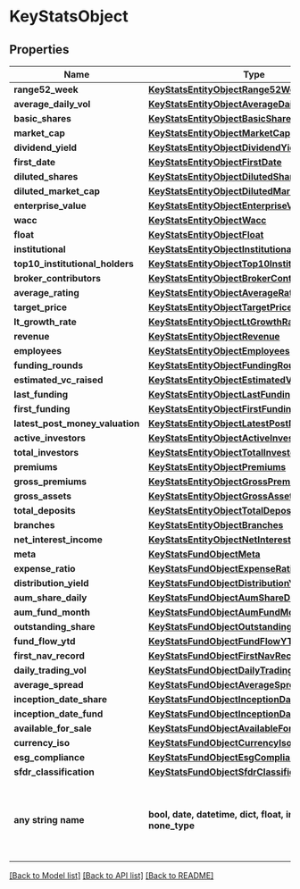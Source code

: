 # KeyStatsObject


## Properties
Name | Type | Description | Notes
------------ | ------------- | ------------- | -------------
**range52_week** | [**KeyStatsEntityObjectRange52Week**](KeyStatsEntityObjectRange52Week.md) |  | [optional] 
**average_daily_vol** | [**KeyStatsEntityObjectAverageDailyVol**](KeyStatsEntityObjectAverageDailyVol.md) |  | [optional] 
**basic_shares** | [**KeyStatsEntityObjectBasicShares**](KeyStatsEntityObjectBasicShares.md) |  | [optional] 
**market_cap** | [**KeyStatsEntityObjectMarketCap**](KeyStatsEntityObjectMarketCap.md) |  | [optional] 
**dividend_yield** | [**KeyStatsEntityObjectDividendYield**](KeyStatsEntityObjectDividendYield.md) |  | [optional] 
**first_date** | [**KeyStatsEntityObjectFirstDate**](KeyStatsEntityObjectFirstDate.md) |  | [optional] 
**diluted_shares** | [**KeyStatsEntityObjectDilutedShares**](KeyStatsEntityObjectDilutedShares.md) |  | [optional] 
**diluted_market_cap** | [**KeyStatsEntityObjectDilutedMarketCap**](KeyStatsEntityObjectDilutedMarketCap.md) |  | [optional] 
**enterprise_value** | [**KeyStatsEntityObjectEnterpriseValue**](KeyStatsEntityObjectEnterpriseValue.md) |  | [optional] 
**wacc** | [**KeyStatsEntityObjectWacc**](KeyStatsEntityObjectWacc.md) |  | [optional] 
**float** | [**KeyStatsEntityObjectFloat**](KeyStatsEntityObjectFloat.md) |  | [optional] 
**institutional** | [**KeyStatsEntityObjectInstitutional**](KeyStatsEntityObjectInstitutional.md) |  | [optional] 
**top10_institutional_holders** | [**KeyStatsEntityObjectTop10InstitutionalHolders**](KeyStatsEntityObjectTop10InstitutionalHolders.md) |  | [optional] 
**broker_contributors** | [**KeyStatsEntityObjectBrokerContributors**](KeyStatsEntityObjectBrokerContributors.md) |  | [optional] 
**average_rating** | [**KeyStatsEntityObjectAverageRating**](KeyStatsEntityObjectAverageRating.md) |  | [optional] 
**target_price** | [**KeyStatsEntityObjectTargetPrice**](KeyStatsEntityObjectTargetPrice.md) |  | [optional] 
**lt_growth_rate** | [**KeyStatsEntityObjectLtGrowthRate**](KeyStatsEntityObjectLtGrowthRate.md) |  | [optional] 
**revenue** | [**KeyStatsEntityObjectRevenue**](KeyStatsEntityObjectRevenue.md) |  | [optional] 
**employees** | [**KeyStatsEntityObjectEmployees**](KeyStatsEntityObjectEmployees.md) |  | [optional] 
**funding_rounds** | [**KeyStatsEntityObjectFundingRounds**](KeyStatsEntityObjectFundingRounds.md) |  | [optional] 
**estimated_vc_raised** | [**KeyStatsEntityObjectEstimatedVcRaised**](KeyStatsEntityObjectEstimatedVcRaised.md) |  | [optional] 
**last_funding** | [**KeyStatsEntityObjectLastFunding**](KeyStatsEntityObjectLastFunding.md) |  | [optional] 
**first_funding** | [**KeyStatsEntityObjectFirstFunding**](KeyStatsEntityObjectFirstFunding.md) |  | [optional] 
**latest_post_money_valuation** | [**KeyStatsEntityObjectLatestPostMoneyValuation**](KeyStatsEntityObjectLatestPostMoneyValuation.md) |  | [optional] 
**active_investors** | [**KeyStatsEntityObjectActiveInvestors**](KeyStatsEntityObjectActiveInvestors.md) |  | [optional] 
**total_investors** | [**KeyStatsEntityObjectTotalInvestors**](KeyStatsEntityObjectTotalInvestors.md) |  | [optional] 
**premiums** | [**KeyStatsEntityObjectPremiums**](KeyStatsEntityObjectPremiums.md) |  | [optional] 
**gross_premiums** | [**KeyStatsEntityObjectGrossPremiums**](KeyStatsEntityObjectGrossPremiums.md) |  | [optional] 
**gross_assets** | [**KeyStatsEntityObjectGrossAssets**](KeyStatsEntityObjectGrossAssets.md) |  | [optional] 
**total_deposits** | [**KeyStatsEntityObjectTotalDeposits**](KeyStatsEntityObjectTotalDeposits.md) |  | [optional] 
**branches** | [**KeyStatsEntityObjectBranches**](KeyStatsEntityObjectBranches.md) |  | [optional] 
**net_interest_income** | [**KeyStatsEntityObjectNetInterestIncome**](KeyStatsEntityObjectNetInterestIncome.md) |  | [optional] 
**meta** | [**KeyStatsFundObjectMeta**](KeyStatsFundObjectMeta.md) |  | [optional] 
**expense_ratio** | [**KeyStatsFundObjectExpenseRatio**](KeyStatsFundObjectExpenseRatio.md) |  | [optional] 
**distribution_yield** | [**KeyStatsFundObjectDistributionYield**](KeyStatsFundObjectDistributionYield.md) |  | [optional] 
**aum_share_daily** | [**KeyStatsFundObjectAumShareDaily**](KeyStatsFundObjectAumShareDaily.md) |  | [optional] 
**aum_fund_month** | [**KeyStatsFundObjectAumFundMonth**](KeyStatsFundObjectAumFundMonth.md) |  | [optional] 
**outstanding_share** | [**KeyStatsFundObjectOutstandingShare**](KeyStatsFundObjectOutstandingShare.md) |  | [optional] 
**fund_flow_ytd** | [**KeyStatsFundObjectFundFlowYTD**](KeyStatsFundObjectFundFlowYTD.md) |  | [optional] 
**first_nav_record** | [**KeyStatsFundObjectFirstNavRecord**](KeyStatsFundObjectFirstNavRecord.md) |  | [optional] 
**daily_trading_vol** | [**KeyStatsFundObjectDailyTradingVol**](KeyStatsFundObjectDailyTradingVol.md) |  | [optional] 
**average_spread** | [**KeyStatsFundObjectAverageSpread**](KeyStatsFundObjectAverageSpread.md) |  | [optional] 
**inception_date_share** | [**KeyStatsFundObjectInceptionDateShare**](KeyStatsFundObjectInceptionDateShare.md) |  | [optional] 
**inception_date_fund** | [**KeyStatsFundObjectInceptionDateFund**](KeyStatsFundObjectInceptionDateFund.md) |  | [optional] 
**available_for_sale** | [**KeyStatsFundObjectAvailableForSale**](KeyStatsFundObjectAvailableForSale.md) |  | [optional] 
**currency_iso** | [**KeyStatsFundObjectCurrencyIso**](KeyStatsFundObjectCurrencyIso.md) |  | [optional] 
**esg_compliance** | [**KeyStatsFundObjectEsgCompliance**](KeyStatsFundObjectEsgCompliance.md) |  | [optional] 
**sfdr_classification** | [**KeyStatsFundObjectSfdrClassification**](KeyStatsFundObjectSfdrClassification.md) |  | [optional] 
**any string name** | **bool, date, datetime, dict, float, int, list, str, none_type** | any string name can be used but the value must be the correct type | [optional]

[[Back to Model list]](../README.md#documentation-for-models) [[Back to API list]](../README.md#documentation-for-api-endpoints) [[Back to README]](../README.md)


